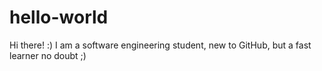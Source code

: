 # hello-world

Hi there! :)
I am a software engineering student, new to GitHub, but a fast learner no doubt ;)

